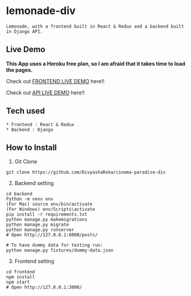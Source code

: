 # lemonade-div


```
Lemonade, with a frontend built in React & Redux and a backend built in Django API.
```

## Live Demo

**This App uses a Heroku free plan, so I am afraid that it takes time to load the pages.**

Check out [FRONTEND LIVE DEMO](https://lemonade-front.divyasharoka.repl.co/) here!!

Check out [API LIVE DEMO](https://lemonade-backend-1.divyasharoka.repl.co/) here!!

## Tech used

```
* Frontend : React & Redux
* Backend : Django
```

## How to Install

1. Git Clone

```
git clone https://github.com/DivyashaRoka/cinema-paradise-div
```

2. Backend setting

```
cd backend
Python -m venv env
(For Mac) source env/bin/activate
(For Windows) env/Scripts\activate
pip install -r requirements.txt
python manage.py makemigrations
python manage.py migrate
python manage.py runserver
# Open http://127.0.0.1:8000/posts/

# To have dummy data for testing run:
python manage.py fixtures/dummy-data.json
```

3. Frontend setting

```
cd frontend
npm install
npm start
# Open http://127.0.0.1:3000/
```
